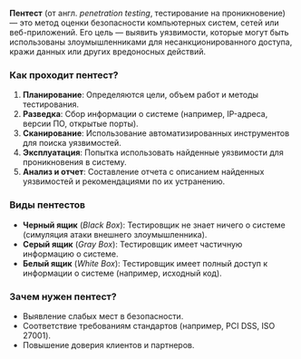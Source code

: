 **Пентест** (от англ. *penetration testing*, тестирование на проникновение) — это метод оценки безопасности компьютерных систем, сетей или веб-приложений. Его цель — выявить уязвимости, которые могут быть использованы злоумышленниками для несанкционированного доступа, кражи данных или других вредоносных действий.

### Как проходит пентест?
1. **Планирование**: Определяются цели, объем работ и методы тестирования.
2. **Разведка**: Сбор информации о системе (например, IP-адреса, версии ПО, открытые порты).
3. **Сканирование**: Использование автоматизированных инструментов для поиска уязвимостей.
4. **Эксплуатация**: Попытка использовать найденные уязвимости для проникновения в систему.
5. **Анализ и отчет**: Составление отчета с описанием найденных уязвимостей и рекомендациями по их устранению.

### Виды пентестов
- **Черный ящик** (*Black Box*): Тестировщик не знает ничего о системе (симуляция атаки внешнего злоумышленника).
- **Серый ящик** (*Gray Box*): Тестировщик имеет частичную информацию о системе.
- **Белый ящик** (*White Box*): Тестировщик имеет полный доступ к информации о системе (например, исходный код).

### Зачем нужен пентест?
- Выявление слабых мест в безопасности.
- Соответствие требованиям стандартов (например, PCI DSS, ISO 27001).
- Повышение доверия клиентов и партнеров.